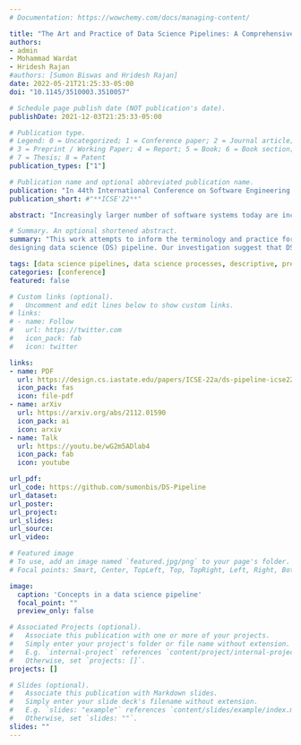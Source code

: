 ```yaml
---
# Documentation: https://wowchemy.com/docs/managing-content/

title: "The Art and Practice of Data Science Pipelines: A Comprehensive Study of Data Science Pipelines In Theory, In-The-Small, and In-The-Large"
authors:
- admin
- Mohammad Wardat
- Hridesh Rajan
#authors: [Sumon Biswas and Hridesh Rajan]
date: 2022-05-21T21:25:33-05:00
doi: "10.1145/3510003.3510057"

# Schedule page publish date (NOT publication's date).
publishDate: 2021-12-03T21:25:33-05:00

# Publication type.
# Legend: 0 = Uncategorized; 1 = Conference paper; 2 = Journal article;
# 3 = Preprint / Working Paper; 4 = Report; 5 = Book; 6 = Book section;
# 7 = Thesis; 8 = Patent
publication_types: ["1"]

# Publication name and optional abbreviated publication name.
publication: "In 44th International Conference on Software Engineering (ICSE)"
publication_short: #"**ICSE'22**"

abstract: "Increasingly larger number of software systems today are including data science components for descriptive, predictive, and prescriptive analytics. The collection of data science stages from acquisition, to cleaning/curation, to modeling, and so on are referred to as *data science pipelines*. To facilitate research and practice on data science pipelines, it is essential to understand their nature. What are the typical stages of a data science pipeline? How are they connected? Do the pipelines differ in the theoretical representations and that in the practice? Today we do not fully understand these architectural characteristics of data science pipelines. In this work, we present a three-pronged comprehensive study to answer this for the state-of-the-art, data science in-the-small, and data science in-the-large. Our study analyzes three datasets: a collection of 71 proposals for data science pipelines and related concepts in *theory*, a collection of over 105 implementations of curated data science pipelines from Kaggle competitions to understand data science *in-the-small*, and a collection of 21 mature data science projects from GitHub to understand data science *in-the-large*. Our study has led to three representations of data science pipelines that capture the essence of our subjects in theory, in-the-small, and in-the-large."

# Summary. An optional shortened abstract.
summary: "This work attempts to inform the terminology and practice for
designing data science (DS) pipeline. Our investigation suggest that DS pipeline is a well used software architecture but often built in ad hoc manner. We demonstrated the importance of standardization and analysis framework for DS pipeline following the traditional software engineering research on software architecture and design patterns. We also contributed three representations of DS pipelines that capture the essence of our subjects in theory, in-the-small, and in-the-large that would facilitate building new DS systems."

tags: [data science pipelines, data science processes, descriptive, predictive]
categories: [conference]
featured: false

# Custom links (optional).
#   Uncomment and edit lines below to show custom links.
# links:
# - name: Follow
#   url: https://twitter.com
#   icon_pack: fab
#   icon: twitter

links:
- name: PDF
  url: https://design.cs.iastate.edu/papers/ICSE-22a/ds-pipeline-icse22.pdf
  icon_pack: fas
  icon: file-pdf
- name: arXiv
  url: https://arxiv.org/abs/2112.01590
  icon_pack: ai
  icon: arxiv
- name: Talk
  url: https://youtu.be/wG2m5ADlab4
  icon_pack: fab
  icon: youtube

url_pdf:
url_code: https://github.com/sumonbis/DS-Pipeline
url_dataset:
url_poster:
url_project:
url_slides:
url_source:
url_video:

# Featured image
# To use, add an image named `featured.jpg/png` to your page's folder.
# Focal points: Smart, Center, TopLeft, Top, TopRight, Left, Right, BottomLeft, Bottom, BottomRight.

image:
  caption: 'Concepts in a data science pipeline'
  focal_point: ""
  preview_only: false

# Associated Projects (optional).
#   Associate this publication with one or more of your projects.
#   Simply enter your project's folder or file name without extension.
#   E.g. `internal-project` references `content/project/internal-project/index.md`.
#   Otherwise, set `projects: []`.
projects: []

# Slides (optional).
#   Associate this publication with Markdown slides.
#   Simply enter your slide deck's filename without extension.
#   E.g. `slides: "example"` references `content/slides/example/index.md`.
#   Otherwise, set `slides: ""`.
slides: ""
---
```


<!-- {{% callout note %}}
Click the *Cite* button above to demo the feature to enable visitors to import publication metadata into their reference management software.
{{% /callout %}} -->
